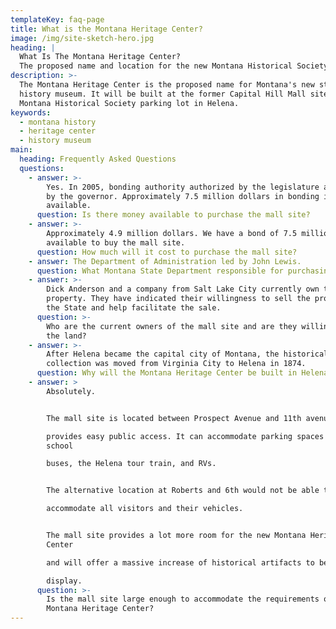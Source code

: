 ```yaml
---
templateKey: faq-page
title: What is the Montana Heritage Center?
image: /img/site-sketch-hero.jpg
heading: |
  What Is The Montana Heritage Center?
  The proposed name and location for the new Montana Historical Society museum.
description: >-
  The Montana Heritage Center is the proposed name for Montana's new state
  history museum. It will be built at the former Capital Hill Mall site or the
  Montana Historical Society parking lot in Helena.
keywords:
  - montana history
  - heritage center
  - history museum
main:
  heading: Frequently Asked Questions
  questions:
    - answer: >-
        Yes. In 2005, bonding authority authorized by the legislature and signed
        by the governor. Approximately 7.5 million dollars in bonding is
        available.
      question: Is there money available to purchase the mall site?
    - answer: >-
        Approximately 4.9 million dollars. We have a bond of 7.5 million dollars
        available to buy the mall site.
      question: How much will it cost to purchase the mall site?
    - answer: The Department of Administration led by John Lewis.
      question: What Montana State Department responsible for purchasing the mall site?
    - answer: >-
        Dick Anderson and a company from Salt Lake City currently own the
        property. They have indicated their willingness to sell the property to
        the State and help facilitate the sale.
      question: >-
        Who are the current owners of the mall site and are they willing to sell
        the land?
    - answer: >-
        After Helena became the capital city of Montana, the historical
        collection was moved from Virginia City to Helena in 1874.
      question: Why will the Montana Heritage Center be built in Helena?
    - answer: >
        Absolutely.


        The mall site is located between Prospect Avenue and 11th avenue and

        provides easy public access. It can accommodate parking spaces for
        school

        buses, the Helena tour train, and RVs.


        The alternative location at Roberts and 6th would not be able to

        accommodate all visitors and their vehicles.


        The mall site provides a lot more room for the new Montana Heritage
        Center

        and will offer a massive increase of historical artifacts to be seen on

        display.
      question: >-
        Is the mall site large enough to accommodate the requirements of the
        Montana Heritage Center?
---
```


